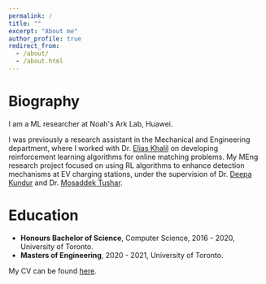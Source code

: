 ```yaml
---
permalink: /
title: ""
excerpt: "About me"
author_profile: true
redirect_from: 
  - /about/
  - /about.html
---
```


# Biography

I am a ML researcher at Noah's Ark Lab, Huawei.

I was previously a research assistant in the Mechanical and Engineering department, where I worked with Dr. [Elias Khalil](https://ekhalil.com) on developing reinforcement learning algorithms for online matching problems. My MEng research project focused on using RL algorithms to enhance detection mechanisms at EV charging stations, under the supervision of Dr. [Deepa Kundur](https://www.comm.utoronto.ca/~dkundur/) and Dr. [Mosaddek Tushar](https://scholar.google.com/citations?user=QBwimpcAAAAJ&hl=en).


# Education

  - **Honours Bachelor of Science**, Computer Science, 2016 - 2020, University of Toronto.
  - **Masters of Engineering**, 2020 - 2021, University of Toronto.

My CV can be found [here](https://alomrani.github.io/files/MhdAlOmrani_Resume.pdf).
